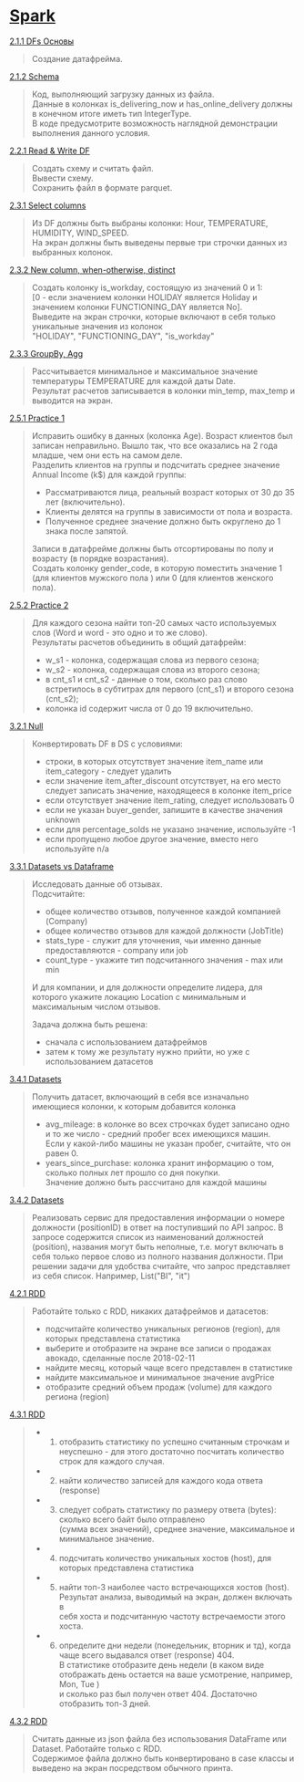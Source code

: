 # [Spark](https://stepik.org/course/115252/syllabus)

[2.1.1 DFs Основы](src/main/scala/DF.scala)
>Создание датафрейма.

[2.1.2 Schema](src/main/scala/Schema.scala)
>Код, выполняющий загрузку данных из файла.\
>Данные в колонках is_delivering_now и has_online_delivery должны в конечном итоге иметь тип IntegerType.\
>В коде предусмотрите возможность наглядной демонстрации выполнения данного условия.

[2.2.1 Read & Write DF](src/main/scala/ReadWrite.scala)
>Создать схему и считать файл.\
>Вывести схему.\
>Сохранить файл в формате parquet.

[2.3.1 Select columns](src/main/scala/Columns.scala)
>Из DF должны быть выбраны  колонки: Hour, TEMPERATURE, HUMIDITY, WIND_SPEED.\
>На экран должны быть выведены первые три строчки данных из выбранных колонок.

[2.3.2 New column, when-otherwise, distinct](src/main/scala/Uniq.scala)
>Создать колонку is_workday, состоящую из значений 0 и 1:\
>[0 - если значением колонки HOLIDAY является Holiday и значением колонки FUNCTIONING_DAY является No].\
>Выведите на экран строчки, которые включают в себя только уникальные значения из колонок  
>"HOLIDAY", "FUNCTIONING_DAY", "is_workday"

[2.3.3 GroupBy, Agg](src/main/scala/MinMax.scala)
>Рассчитывается минимальное и максимальное значение температуры TEMPERATURE для каждой даты Date.\
>Результат расчетов записывается в колонки min_temp, max_temp и выводится на экран.

[2.5.1 Practice 1](src/main/scala/MallCustomers.scala)
>Исправить ошибку в данных (колонка Age). Возраст клиентов был записан неправильно. Вышло так, что все оказались на 2 года младше, чем они есть на самом деле.\
>Разделить клиентов на группы и подсчитать среднее значение Annual Income (k$) для каждой группы:
> * Рассматриваются лица, реальный возраст которых от 30 до 35 лет (включительно).
> * Клиенты делятся на группы в зависимости от пола и возраста.
> * Полученное среднее значение должно быть округлено до 1 знака после запятой.
>
> Записи в датафрейме должны быть отсортированы по полу и возрасту (в порядке возрастания).\
>Создать колонку gender_code, в которую поместить значение 1 (для клиентов мужского пола ) или 0 (для клиентов женского пола).

[2.5.2 Practice 2](src/main/scala/Subtitles.scala)
> Для каждого сезона найти топ-20 самых часто используемых слов (Word и word - это одно и то же слово).\
> Результаты расчетов объединить в общий датафрейм: 
> * w_s1 - колонка, содержащая слова из первого сезона;
> * w_s2 - колонка, содержащая слова из второго сезона;
> * в cnt_s1 и cnt_s2  - данные о том, сколько раз слово встретилось в субтитрах для первого (cnt_s1) и второго сезона (cnt_s2);
> * колонка id  содержит числа от 0 до 19 включительно.

[3.2.1 Null](src/main/scala/AthleticShoes.scala)
> Конвертировать DF в DS с условиями:
> * строки,  в которых отсутствует значение item_name или item_category  - следует удалить
> * если значение item_after_discount отсутствует, на его место следует записать значение, находящееся в колонке item_price
> * если отсутствует значение item_rating, следует использовать 0
> * если не указан buyer_gender, запишите в качестве значения unknown
> * если для percentage_solds не указано значение, используйте -1
> * если пропущено любое другое значение, вместо него используйте n/a

[3.3.1 Datasets vs Dataframe](src/main/scala/AiJobsIndustry.scala)
> Исследовать данные об отзывах. \
> Подсчитайте:
> * общее количество отзывов, полученное каждой компанией (Company)
> * общее количество отзывов для каждой должности (JobTitle) 
> * stats_type - служит для уточнения, чьи именно данные предоставляются - company или job
> * count_type - укажите тип подсчитанного значения - max или min 
>
> И для компании,  и для должности определите лидера, для которого укажите локацию Location с минимальным и максимальным числом отзывов. 
>
> Задача должна быть решена:
> * сначала с использованием датафреймов
> * затем к тому же результату нужно прийти,  но уже с использованием датасетов

[3.4.1 Datasets](src/main/scala/Cars.scala)
> Получить датасет, включающий в себя все изначально имеющиеся колонки, к которым добавится колонка 
> * avg_mileage: в колонке во всех строчках будет записано одно и то же число - средний пробег всех имеющихся машин. \
Если у какой-либо машины не указан пробег, считайте, что он равен 0.
> * years_since_purchase: колонка хранит информацию о том, сколько полных лет прошло со дня покупки. \
Значение должно быть рассчитано для каждой машины

[3.4.2 Datasets](src/main/scala/HrDataset.scala)
> Реализовать сервис для предоставления информации о номере должности (positionID) в ответ на поступивший по API запрос. 
> В запросе содержится список из наименований должностей (position), названия могут быть неполные, 
> т.е. могут включать в себя только первое слово из полного названия должности.
> При решении задачи для удобства  считайте, что запрос представляет из себя список. Например, List("BI", "it")

[4.2.1 RDD](src/main/scala/Avocado.scala)
> Работайте только с RDD, никаких датафреймов и датасетов:
> * подсчитайте количество уникальных регионов (region), для которых представлена статистика
> * выберите и отобразите на экране все записи о продажах авокадо, сделанные после 2018-02-11
> * найдите месяц, который чаще всего представлен в статистике
> * найдите максимальное и минимальное значение avgPrice
> * отобразите средний объем продаж (volume) для каждого региона (region)

[4.3.1 RDD](src/main/scala/Logs.scala)
> * 1. отобразить статистику по успешно считанным строчкам и неуспешно - 
> для этого достаточно посчитать количество строк для каждого случая.
> * 2. найти количество записей для каждого кода ответа (response)
> * 3. следует собрать статистику по размеру ответа (bytes): сколько всего байт было отправлено \
> (сумма всех значений), среднее значение, максимальное и минимальное значение.
> * 4. подсчитать количество уникальных хостов (host), для которых представлена статистика
> * 5. найти топ-3 наиболее часто встречающихся хостов (host). Результат анализа, выводимый на экран, должен включать в \
> себя хоста и подсчитанную частоту встречаемости этого хоста.
> * 6. определите дни недели (понедельник, вторник и тд), когда чаще всего выдавался ответ (response) 404.  \
> В статистике отобразите день недели (в каком виде отображать день остается на ваше усмотрение, например, Mon, Tue ) \
> и сколько раз был получен ответ 404. Достаточно отобразить топ-3 дней.

[4.3.2 RDD](src/main/scala/Amazon.scala)
> Считать данные из json файла без использования DataFrame или Dataset. Работайте только с RDD. \
> Содержимое файла должно быть конвертировано в case классы и выведено на экран посредством обычного принта.